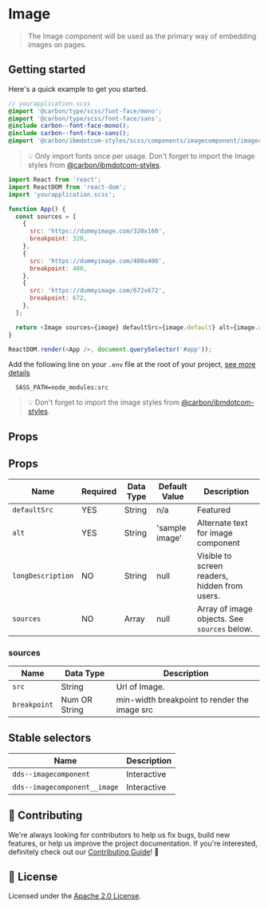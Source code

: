 # Image

> The Image component will be used as the primary way of embedding images on
> pages.

## Getting started

Here's a quick example to get you started.

```scss
// yourapplication.scss
@import '@carbon/type/scss/font-face/mono';
@import '@carbon/type/scss/font-face/sans';
@include carbon--font-face-mono();
@include carbon--font-face-sans();
@import '@carbon/ibmdotcom-styles/scss/components/imagecomponent/imagecomponent';
```

> 💡 Only import fonts once per usage. Don't forget to import the Image styles
> from
> [@carbon/ibmdotcom-styles](https://github.com/carbon-design-system/ibm-dotcom-library/blob/master/packages/styles).

```javascript
import React from 'react';
import ReactDOM from 'react-dom';
import 'yourapplication.scss';

function App() {
  const sources = [
    {
      src: 'https://dummyimage.com/320x160',
      breakpoint: 320,
    },
    {
      src: 'https://dummyimage.com/400x400',
      breakpoint: 400,
    },
    {
      src: 'https://dummyimage.com/672x672',
      breakpoint: 672,
    },
  ];

  return <Image sources={image} defaultSrc={image.default} alt={image.alt} />;
}

ReactDOM.render(<App />, document.querySelector('#app'));
```

Add the following line on your `.env` file at the root of your project,
[see more details](https://github.com/carbon-design-system/ibm-dotcom-library/blob/master/packages/styles/README.md)

```
  SASS_PATH=node_modules:src
```

> 💡 Don't forget to import the image styles from
> [@carbon/ibmdotcom-styles](https://github.com/carbon-design-system/ibm-dotcom-library/blob/master/packages/styles).

## Props

## Props

| Name              | Required | Data Type | Default Value  | Description                                   |
| ----------------- | -------- | --------- | -------------- | --------------------------------------------- |
| `defaultSrc`      | YES      | String    | n/a            | Featured                                      |
| `alt`             | YES      | String    | 'sample image' | Alternate text for image component            |
| `longDescription` | NO       | String    | null           | Visible to screen readers, hidden from users. |
| `sources`         | NO       | Array     | null           | Array of image objects. See `sources` below.  |

### sources

| Name         | Data Type     | Description                                  |
| ------------ | ------------- | -------------------------------------------- |
| `src`        | String        | Url of Image.                                |
| `breakpoint` | Num OR String | min-width breakpoint to render the image src |

## Stable selectors

| Name                         | Description |
| ---------------------------- | ----------- |
| `dds--imagecomponent`        | Interactive |
| `dds--imagecomponent__image` | Interactive |

## 🙌 Contributing

We're always looking for contributors to help us fix bugs, build new features,
or help us improve the project documentation. If you're interested, definitely
check out our
[Contributing Guide](https://github.com/carbon-design-system/ibm-dotcom-library/blob/master/.github/CONTRIBUTING.md)!
👀

## 📝 License

Licensed under the
[Apache 2.0 License](https://github.com/carbon-design-system/ibm-dotcom-library/blob/master/LICENSE).
